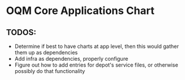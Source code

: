 # OQM Core Applications Chart

## TODOS:

 - Determine if best to have charts at app level, then this would gather them up as dependencies
 - Add infra as dependencies, properly configure
 - Figure out how to add entries for depot's service files, or otherwise possibly do that functionality
